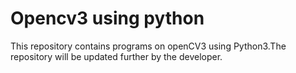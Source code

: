 # Opencv3 using python
This repository contains programs on openCV3 using Python3.The repository will be updated further by the developer.

